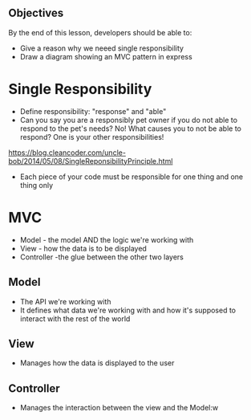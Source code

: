 ## Objectives

By the end of this lesson, developers should be able to:

- Give a reason why we neeed single responsibility
- Draw a diagram showing an MVC pattern in express

# Single Responsibility

* Define responsibility: "response" and "able"
* Can you say you are a responsibly pet owner if you do not able to respond to
  the pet's needs? No! What causes you to not be able to respond? One is your
  other responsibilities!

https://blog.cleancoder.com/uncle-bob/2014/05/08/SingleReponsibilityPrinciple.html

* Each piece of your code must be responsible for one thing and one thing only

# MVC

* Model - the model AND the logic we're working with
* View - how the data is to be displayed
* Controller -the glue between the other two layers

## Model 

* The API we're working with
* It defines what data we're working with and how it's supposed to interact
  with the rest of the world

## View 

* Manages how the data is displayed to the user

## Controller

* Manages the interaction between the view and the Model:w
